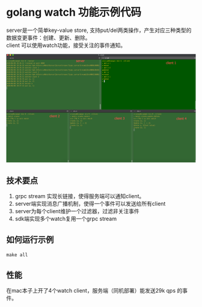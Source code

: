# golang watch 功能示例代码

server是一个简单key-value store, 支持put/del两类操作，产生对应三种类型的数据变更事件：创建、更新、删除。  
client 可以使用watch功能，接受关注的事件通知。

![](./sample.png)

## 技术要点

1. grpc stream 实现长链接，使得服务端可以通知client。
2. server端实现消息广播机制，使得一个事件可以发送给所有client
3. server为每个client维护一个过滤器，过滤非关注事件
4. sdk端实现多个watch复用一个grpc stream

## 如何运行示例

`make all`

## 性能

在mac本子上开了4个watch client，服务端（同机部署）能发送29k qps 的事件。
